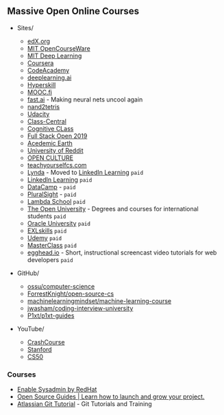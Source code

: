 ## Massive Open Online Courses

* Sites/
    * [edX.org](https://www.edx.org/) 
    * [MIT OpenCourseWare](https://ocw.mit.edu/index.htm)
    * [MIT Deep Learning](https://deeplearning.mit.edu/)
    * [Coursera](https://www.coursera.org/)
    * [CodeAcademy](https://www.codecademy.com/)
    * [deeplearning.ai](https://www.deeplearning.ai/)
    * [Hyperskill](https://hi.hyperskill.org/projects3)
    * [MOOC.fi](https://www.mooc.fi/en/)
    * [fast.ai](https://www.fast.ai/) - Making neural nets uncool again
    * [nand2tetris](https://www.nand2tetris.org/)
    * [Udacity](https://www.udacity.com/)
    * [Class-Central](https://www.classcentral.com/) 
    * [Cognitive CLass](https://cognitiveclass.ai/)
    * [Full Stack Open 2019](https://fullstackopen.com/en)
    * [Acedemic Earth](https://www.academicearth.org/)
    * [University of Reddit](http://ureddit.com/)
    * [OPEN CULTURE](http://www.openculture.com/)
    * [teachyourselfcs.com](https://teachyourselfcs.com/)
    * [Lynda](https://www.lynda.com/) - Moved to [LinkedIn Learning](https://www.linkedin.com/learning/) `paid`
    * [LinkedIn Learning](https://www.linkedin.com/learning/) `paid`
    * [DataCamp](https://www.datacamp.com/) - `paid`
    * [PluralSight](https://www.pluralsight.com/) - `paid`
    * [Lambda School](https://lambdaschool.com/) `paid`
    * [The Open University](http://www.openuniversity.edu/) - Degrees and courses for international students `paid`
    * [Oracle University](https://education.oracle.com/home) `paid`
    * [EXLskills](https://exlskills.com/) `paid`
    * [Udemy](https://www.udemy.com/) `paid`
    * [MasterClass](https://www.masterclass.com/) `paid`
    * [egghead.io](https://egghead.io/) - Short, instructional screencast video tutorials for web developers `paid`

* GitHub/
    * [ossu/computer-science](https://github.com/ossu/computer-science)
    * [ForrestKnight/open-source-cs](https://github.com/ForrestKnight/open-source-cs)
    * [machinelearningmindset/machine-learning-course](https://github.com/machinelearningmindset/machine-learning-course)
    * [jwasham/coding-interview-university](https://github.com/jwasham/coding-interview-university)
    * [P1xt/p1xt-guides](https://github.com/P1xt/p1xt-guides)


* YouTube/
    * [CrashCourse](https://www.youtube.com/channel/UCX6b17PVsYBQ0ip5gyeme-Q)
    * [Stanford](https://www.youtube.com/user/StanfordUniversity)
    * [CS50](https://www.youtube.com/channel/UCcabW7890RKJzL968QWEykA)

### Courses
* [Enable Sysadmin by RedHat](https://www.redhat.com/sysadmin/)
* [Open Source Guides | Learn how to launch and grow your project.](https://opensource.guide/)
* [Atlassian Git Tutorial](https://www.atlassian.com/git/tutorials) - Git Tutorials and Training
